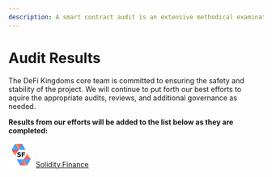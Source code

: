 ```yaml
---
description: A smart contract audit is an extensive methodical examination and analysis of a smart contract's code that is used to interact with a cryptocurrency or blockchain. This process is conducted to discover errors, issues and security vulnerabilities in the code in order to suggest improvements and ways to fix them.
---
```


# Audit Results

The DeFi Kingdoms core team is committed to ensuring the safety and stability of the project. We will continue to put forth our best efforts to aquire the appropriate audits, reviews, and additional governance as needed.

**Results from our efforts will be added to the list below as they are completed:**

![](../.gitbook/assets/solidity-finance.png) <a href="https://solidity.finance/audits/DefiKingdoms/">Solidity.Finance</a>
